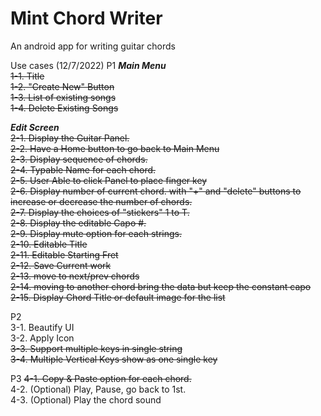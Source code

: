 # Mint Chord Writer
 An android app for writing guitar chords


Use cases (12/7/2022)
P1
***Main Menu***  
~~1-1. Title~~  
~~1-2. "Create New" Button~~  
~~1-3. List of existing songs~~  
~~1-4. Delete Existing Songs~~  
  
***Edit Screen***  
~~2-1. Display the Guitar Panel.~~  
~~2-2. Have a Home button to go back to Main Menu~~  
~~2-3. Display sequence of chords.~~   
~~2-4. Typable Name for each chord.~~  
~~2-5. User Able to click Panel to place finger key~~  
~~2-6. Display number of current chord. with "+" and "delete" buttons to increase or decrease the number of chords.~~  
~~2-7. Display the choices of "stickers" 1 to T.~~  
~~2-8. Display the editable Capo #.~~  
~~2-9. Display mute option for each strings.~~  
~~2-10. Editable Title~~  
~~2-11. Editable Starting Fret~~  
~~2-12. Save Current work~~  
~~2-13. move to next/prev chords~~  
~~2-14. moving to another chord bring the data but keep the constant capo~~  
~~2-15. Display Chord Title or default image for the list~~  

P2  
3-1. Beautify UI  
3-2. Apply Icon  
~~3-3. Support multiple keys in single string~~  
~~3-4. Multiple Vertical Keys show as one single key~~  

P3 
~~4-1. Copy & Paste option for each chord.~~  
4-2. (Optional) Play, Pause, go back to 1st.  
4-3. (Optional) Play the chord sound  
